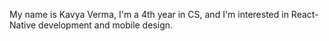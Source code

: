 My name is Kavya Verma, I'm a 4th year in CS, and I'm interested in React-Native development and mobile design.
